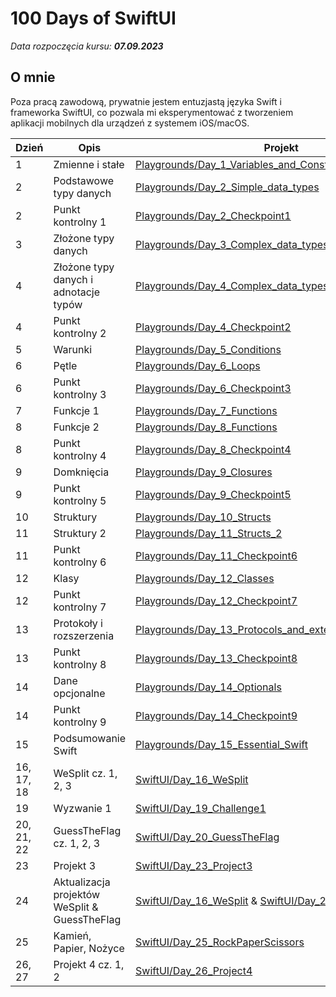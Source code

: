 # 100 Days of SwiftUI

_Data rozpoczęcia kursu: **07.09.2023**_

## O mnie

Poza pracą zawodową, prywatnie jestem entuzjastą języka Swift i frameworka SwiftUI, co pozwala mi eksperymentować z tworzeniem aplikacji mobilnych dla urządzeń z systemem iOS/macOS.

| Dzień      | Opis                                          | Projekt                                                                                                                                                                              |
| ---------- | --------------------------------------------- | ------------------------------------------------------------------------------------------------------------------------------------------------------------------------------------ |
| 1          | Zmienne i stałe                               | [Playgrounds/Day_1_Variables_and_Constatns](Playgrounds/Day_1_Variables_and_Constants.playground/Contents.swift)                                                                     |
| 2          | Podstawowe typy danych                        | [Playgrounds/Day_2_Simple_data_types](Playgrounds/Day_2_Simple_data_types.playground/Contents.swift)                                                                                 |
| 2          | Punkt kontrolny 1                             | [Playgrounds/Day_2_Checkpoint1](Playgrounds/Day_2_Checkpoint1.playground/Contents.swift)                                                                                             |
| 3          | Złożone typy danych                           | [Playgrounds/Day_3_Complex_data_types](Playgrounds/Day_3_Complex_data_types.playground/Contents.swift)                                                                               |
| 4          | Złożone typy danych i adnotacje typów         | [Playgrounds/Day_4_Complex_data_types_and_type_annotions](Playgrounds/Day_4_Compex_data_types_type_annotations.playground/Contents.swift)                                            |
| 4          | Punkt kontrolny 2                             | [Playgrounds/Day_4_Checkpoint2](Playgrounds/Day_4_Checkpoint2.playground/Contents.swift)                                                                                             |
| 5          | Warunki                                       | [Playgrounds/Day_5_Conditions](Playgrounds/Day_5_Conditions.playground/Contents.swift)                                                                                               |
| 6          | Pętle                                         | [Playgrounds/Day_6_Loops](Playgrounds/Day_6_Loops.playground/Contents.swift)                                                                                                         |
| 6          | Punkt kontrolny 3                             | [Playgrounds/Day_6_Checkpoint3](Playgrounds/Day_6_Checkpoint3.playground/Contents.swift)                                                                                             |
| 7          | Funkcje 1                                     | [Playgrounds/Day_7_Functions](Playgrounds/Day_7_Functions.playground/Contents.swift)                                                                                                 |
| 8          | Funkcje 2                                     | [Playgrounds/Day_8_Functions](Playgrounds/Day_8_Functions_2.playground/Contents.swift)                                                                                               |
| 8          | Punkt kontrolny 4                             | [Playgrounds/Day_8_Checkpoint4](Playgrounds/Day_8_Checkpoint4.playground/Contents.swift)                                                                                             |
| 9          | Domknięcia                                    | [Playgrounds/Day_9_Closures](Playgrounds/Day_9_Closures.playground/Contents.swift)                                                                                                   |
| 9          | Punkt kontrolny 5                             | [Playgrounds/Day_9_Checkpoint5](Playgrounds/Day_9_Checkpoint5.playground/Contents.swift)                                                                                             |
| 10         | Struktury                                     | [Playgrounds/Day_10_Structs](Playgrounds/Day_10_Structs.playground/Contents.swift)                                                                                                   |
| 11         | Struktury 2                                   | [Playgrounds/Day_11_Structs_2](Playgrounds/Day_11_Structs_2.playground/Contents.swift)                                                                                               |
| 11         | Punkt kontrolny 6                             | [Playgrounds/Day_11_Checkpoint6](Playgrounds/Day_11_Checkpoint6.playground/Contents.swift)                                                                                           |
| 12         | Klasy                                         | [Playgrounds/Day_12_Classes](Playgrounds/Day_12_Classes.playground/Contents.swift)                                                                                                   |
| 12         | Punkt kontrolny 7                             | [Playgrounds/Day_12_Checkpoint7](Playgrounds/Day_12_Checkpoint7.playground/Contents.swift)                                                                                           |
| 13         | Protokoły i rozszerzenia                      | [Playgrounds/Day_13_Protocols_and_extensions](Playgrounds/Day_13_Protocols_and_extensions.playground/Contents.swift)                                                                 |
| 13         | Punkt kontrolny 8                             | [Playgrounds/Day_13_Checkpoint8](Playgrounds/Day_13_Checkpoint8.playground/Contents.swift)                                                                                           |
| 14         | Dane opcjonalne                               | [Playgrounds/Day_14_Optionals](Playgrounds/Day_14_Optionals.playground/Contents.swift)                                                                                               |
| 14         | Punkt kontrolny 9                             | [Playgrounds/Day_14_Checkpoint9](Playgrounds/Day_14_Checkpoint9.playground/Contents.swift)                                                                                           |
| 15         | Podsumowanie Swift                            | [Playgrounds/Day_15_Essential_Swift](Playgrounds/Day_15_Essential_Swift.playground/Contents.swift)                                                                                   |
| 16, 17, 18 | WeSplit cz. 1, 2, 3                           | [SwiftUI/Day_16_WeSplit](SwiftUI/Day_16_WeSplit/Day_16_WeSplit/ContentView.swift)                                                                                                    |
| 19         | Wyzwanie 1                                    | [SwiftUI/Day_19_Challenge1](SwiftUI/Day_19_Challenge1/Day_19_Challenge1/ContentView.swift)                                                                                           |
| 20, 21, 22 | GuessTheFlag cz. 1, 2, 3                      | [SwiftUI/Day_20_GuessTheFlag](SwiftUI/Day_20_GuessTheFlag/Day_20_GuessTheFlag/ContentView.swift)                                                                                     |
| 23         | Projekt 3                                     | [SwiftUI/Day_23_Project3](SwiftUI/Day_23_Project3/Day_23_Project3/ContentView.swift)                                                                                                 |
| 24         | Aktualizacja projektów WeSplit & GuessTheFlag | [SwiftUI/Day_16_WeSplit](SwiftUI/Day_16_WeSplit/Day_16_WeSplit/ContentView.swift) & [SwiftUI/Day_20_GuessTheFlag](SwiftUI/Day_20_GuessTheFlag/Day_20_GuessTheFlag/ContentView.swift) |
| 25         | Kamień, Papier, Nożyce                        | [SwiftUI/Day_25_RockPaperScissors](SwiftUI/Day_25_RockPaperScissors/Day_25_RockPaperScissors/ContentView.swift)                                                                      |
| 26, 27     | Projekt 4 cz. 1, 2                            | [SwiftUI/Day_26_Project4](SwiftUI/Day_26_Project4/Day_26_Project4/ContentView.swift)                                                                                                 |
